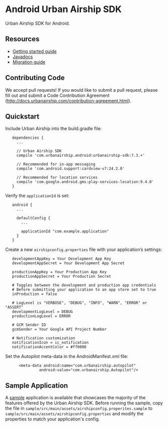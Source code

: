 # Android Urban Airship SDK

Urban Airship SDK for Android.

## Resources

- [Getting started guide](http://docs.urbanairship.com/build/android.html)
- [Javadocs](https://docs.urbanairship.com/android-lib/reference/packages.html)
- [Migration guide](http://docs.urbanairship.com/topic_guides/android_migration.html)

## Contributing Code

We accept pull requests! If you would like to submit a pull request, please fill out and submit a
Code Contribution Agreement (http://docs.urbanairship.com/contribution-agreement.html).

## Quickstart

Include Urban Airship into the build.gradle file:

```
   dependencies {
     ...

     // Urban Airship SDK
     compile 'com.urbanairship.android:urbanairship-sdk:7.3.+'

     // Recommended for in-app messaging
     compile 'com.android.support:cardview-v7:24.2.0'

     // Recommended for location services
     compile 'com.google.android.gms:play-services-location:9.4.0'
   }
```

Verify the `applicationId` is set:

```
   android {
     ...

     defaultConfig {
       ...

       applicationId "com.example.application"
     }
   }
```

Create a new `airshipconfig.properties` file with your application’s settings:

```
   developmentAppKey = Your Development App Key
   developmentAppSecret = Your Development App Secret

   productionAppKey = Your Production App Key
   productionAppSecret = Your Production Secret

   # Toggles between the development and production app credentials
   # Before submitting your application to an app store set to true
   inProduction = false

   # LogLevel is "VERBOSE", "DEBUG", "INFO", "WARN", "ERROR" or "ASSERT"
   developmentLogLevel = DEBUG
   productionLogLevel = ERROR

   # GCM Sender ID
   gcmSender = Your Google API Project Number

   # Notification customization
   notificationIcon = ic_notification
   notificationAccentColor = #ff0000
```

Set the Autopilot meta-data in the AndroidManifest.xml file:

```
      <meta-data android:name="com.urbanairship.autopilot"
               android:value="com.urbanairship.Autopilot"/>
```

## Sample Application

A [sample](sample) application is available that showcases the majority of the features offered by
the Urban Airship SDK. Before running the sample, copy the file in `sample/src/main/assets/airshipconfig.properites.sample` to
`sample/src/main/assets/airshipconfig.properties` and modify the properties to match your application's config.


